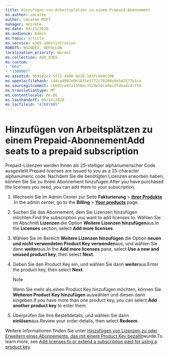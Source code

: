 ```yaml
---
title: Hinzufügen von Arbeitsplätzen zu einem Prepaid-Abonnement
ms.author: cmcatee
author: cmcatee-MSFT
manager: mnirkhe
ms.date: 04/21/2020
ms.audience: Admin
ms.topic: article
ms.service: o365-administration
ROBOTS: NOINDEX, NOFOLLOW
localization_priority: Normal
ms.collection: Adm_O365
ms.custom:
- "663"
- "1500007"
ms.assetid: 9595e2e7-5f72-4b08-9e16-183fc6e9c108
ms.openlocfilehash: 144ca4097e0b1831e5772c78208e9e542577b1ca
ms.sourcegitcommit: c6692ce0fa1358ec3529e59ca0ecdfdea4cdc759
ms.translationtype: MT
ms.contentlocale: de-DE
ms.lasthandoff: 09/14/2020
ms.locfileid: "47687685"
---
```

# <a name="add-seats-to-a-prepaid-subscription"></a><span data-ttu-id="7d089-102">Hinzufügen von Arbeitsplätzen zu einem Prepaid-Abonnement</span><span class="sxs-lookup"><span data-stu-id="7d089-102">Add seats to a prepaid subscription</span></span>

<span data-ttu-id="7d089-103">Prepaid-Lizenzen werden Ihnen als 25-stelliger alphanumerischer Code ausgestellt.</span><span class="sxs-lookup"><span data-stu-id="7d089-103">Prepaid licenses are issued to you as a 25-character alphanumeric code.</span></span> <span data-ttu-id="7d089-104">Nachdem Sie die benötigten Lizenzen erworben haben, können Sie Sie zu Ihrem Abonnement hinzufügen.</span><span class="sxs-lookup"><span data-stu-id="7d089-104">After you have purchased the licenses you need, you can add them to your subscription.</span></span> 

1. <span data-ttu-id="7d089-105">Wechseln Sie im Admin Center zur Seite **Fakturierung**  >  **[ihrer Produkte](https://go.microsoft.com/fwlink/p/?linkid=842054)** .</span><span class="sxs-lookup"><span data-stu-id="7d089-105">In the admin center, go to the **Billing** > **[Your products](https://go.microsoft.com/fwlink/p/?linkid=842054)** page.</span></span>

2. <span data-ttu-id="7d089-106">Suchen Sie das Abonnement, dem Sie Lizenzen hinzufügen möchten.</span><span class="sxs-lookup"><span data-stu-id="7d089-106">Find the subscription you want to add licenses to.</span></span> <span data-ttu-id="7d089-107">Wählen Sie im Abschnitt **Lizenzen** die Option **Weitere Lizenzen hinzufügen**aus.</span><span class="sxs-lookup"><span data-stu-id="7d089-107">In the **Licenses** section, select **Add more licenses**.</span></span>

3. <span data-ttu-id="7d089-108">Wählen Sie im Bereich **Weitere Lizenzen hinzufügen** die Option **neuen und nicht verwendeten Product Key verwenden**aus, und wählen Sie dann **weiter**aus.</span><span class="sxs-lookup"><span data-stu-id="7d089-108">In the **Add more licenses** pane, select **Use a new and unused product key**, then select **Next**.</span></span>

4. <span data-ttu-id="7d089-109">Geben Sie den Product Key ein, und wählen Sie dann **weiter**aus.</span><span class="sxs-lookup"><span data-stu-id="7d089-109">Enter the product key, then select **Next**.</span></span>

    > [!NOTE]
    > <span data-ttu-id="7d089-110">Wenn Sie mehr als einen Product Key hinzufügen möchten, können Sie **Weiteren Product Key hinzufügen** auswählen und diesen dann eingeben.</span><span class="sxs-lookup"><span data-stu-id="7d089-110">If you have more than one product key, you can select **Add another product key** to enter them.</span></span>

5. <span data-ttu-id="7d089-111">Überprüfen Sie Ihre Bestelldetails, und wählen Sie dann **einlösen**aus.</span><span class="sxs-lookup"><span data-stu-id="7d089-111">Review your order details, then select **Redeem**.</span></span>

<span data-ttu-id="7d089-112">Weitere Informationen finden Sie unter [Hinzufügen von Lizenzen zu oder Erweitern eines Abonnements, das mit einem Product Key bezahlt](https://docs.microsoft.com/microsoft-365/commerce/licenses/add-licenses-using-product-key)wurde.</span><span class="sxs-lookup"><span data-stu-id="7d089-112">To learn more, see [Add licenses to or extend a subscription paid for using a product key](https://docs.microsoft.com/microsoft-365/commerce/licenses/add-licenses-using-product-key).</span></span>